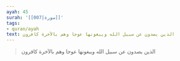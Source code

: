 ```yaml
---
ayah: 45
surah: '[[007|سورة]]'
tags:
- quran/ayah
text: الذين يصدون عن سبيل الله ويبغونها عوجا وهم بالآخرة كافرون
---
```

> الذين يصدون عن سبيل الله ويبغونها عوجا وهم بالآخرة كافرون
